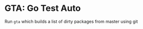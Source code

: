 GTA: Go Test Auto
================

Run `gta` which builds a list of dirty packages from master using git
